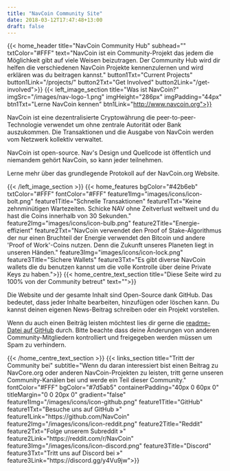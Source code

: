 ```yaml
---
title: "NavCoin Community Site"
date: 2018-03-12T17:47:48+13:00
draft: false
---
```

{{< home_header
    title="NavCoin Community Hub"
    subhead=""
    txtColor="#FFF"
    text="NavCoin ist ein Community-Projekt das jedem die Möglichkeit gibt auf viele Weisen beizutragen. Der Community Hub wird dir helfen die verschiedenen NavCoin Projekte kennenzulernen und wird erklären was du beitragen kannst."
    button1Txt="Current Projects"
    button1Link="/projects/"
    button2Txt="Get Involved"
    button2Link="/get-involved">}}
{{< left_image_section
    title="Was ist NavCoin?"
    imgSrc="/images/nav-logo-1.png"
    imgHeight="286px"
    imgPadding="44px"
    btn1Txt="Lerne NavCoin kennen"
    btn1Link="http://www.navcoin.org">}}
    <p>NavCoin ist eine dezentralisierte Cryptowährung die peer-to-peer-Technologie verwendet um ohne zentrale Autorität oder Bank auszukommen. Die Transaktionen und die Ausgabe von NavCoin werden vom Netzwerk kollektiv verwaltet.</p>
    <p>NavCoin ist open-source. Nav's Design und Quellcode ist öffentlich und niemandem gehört NavCoin, so kann jeder teilnehmen.</p>
    <p>Lerne mehr über das grundlegende Protokoll auf der NavCoin.org Website.</p>
{{< /left_image_section >}}
{{< home_features
    bgColor="#42b6eb"
    txtColor="#FFF"
    fontColor="#FFF"
    feature1Img="images/icons/icon-bolt.png"
    feature1Title="Schnelle Transaktionen"
    feature1Txt="Keine zehnminütigen Wartezeiten. Schicke NAV ohne Zeitverlust weltweit und du hast die Coins innerhalb von 30 Sekunden."
    feature2Img="images/icons/icon-bulb.png"
    feature2Title="Energie-effizient"
    feature2Txt="NavCoin verwendet den Proof of Stake-Algorithmus der nur einen Bruchteil der Energie verwendet den Bitcoin und andere 'Proof of Work'-Coins nutzen. Denn die Zukunft unseres Planeten liegt in unseren Händen."
    feature3Img="images/icons/icon-lock.png"
    feature3Title="Sichere Wallets"
    feature3Txt="Es gibt diverse NavCoin wallets die du benutzen kannst um die volle Kontrolle über deine Private Keys zu haben.">}}
{{< home_centre_text_section
    title="Diese Seite wird zu 100% von der Community betreut"
    text="">}}
<p>Die Website und der gesamte Inhalt sind Open-Source dank GitHub. Das bedeutet, dass jeder Inhalte bearbeiten, hinzufügen oder löschen kann. Du kannst deinen eigenen News-Beitrag schreiben oder ein Projekt vorstellen.
<p>Wenn du auch einen Beiträg leisten möchtest lies dir gerne die <a href="https://github.com/NAVCoin/nav-community-site">readme-Datei auf GitHub</a> durch. Bitte beachte dass deine Änderungen von anderen Community-Mitgliedern kontrolliert und freigegeben werden müssen um Spam zu verhindern.</p>
{{< /home_centre_text_section >}}
{{< links_section
    title="Tritt der Community bei"
    subtitle="Wenn du daran interessiert bist einen Beitrag zu NavCore.org oder anderen NavCoin-Projekten zu leisten, tritt gerne unseren Community-Kanälen bei und werde ein Teil dieser Community."
    fontColor="#FFF"
    bgColor="#7d5ab5"
    containerPadding="40px 0 60px 0"
    titleMargin="0 0 20px 0"
    gradient="false"
    feature1Img="/images/icons/icon-github.png"
    feature1Title="GitHub"
    feature1Txt="Besuche uns auf GitHub »"
    feature1Link="https://github.com/NavCoin"
    feature2Img="/images/icons/icon-reddit.png"
    feature2Title="Reddit"
    feature2Txt="Folge unserem Subreddit »"
    feature2Link="https://reddit.com/r/NavCoin"
    feature3Img="/images/icons/icon-discord.png"
    feature3Title="Discord"
    feature3Txt="Tritt uns auf Discord bei »"
    feature3Link="https://discord.gg/y4Vu9jw">}}
